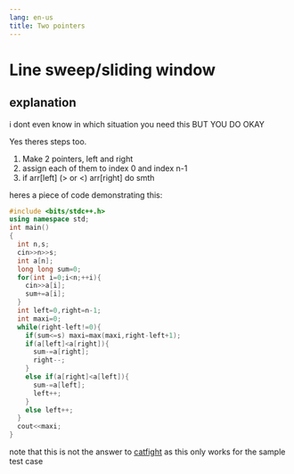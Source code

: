 ```yaml
---
lang: en-us
title: Two pointers
---
```

# Line sweep/sliding window

## explanation

i dont even know in which situation you need this BUT YOU DO OKAY

Yes theres steps too.
1. Make 2 pointers, left and right
2. assign each of them to index 0 and index n-1
3. if arr[left] (> or <) arr[right] do smth

heres a piece of code demonstrating this:

```cpp
#include <bits/stdc++.h>
using namespace std;
int main()
{
  int n,s;
  cin>>n>>s;
  int a[n];
  long long sum=0;
  for(int i=0;i<n;++i){
    cin>>a[i];
    sum+=a[i];
  }
  int left=0,right=n-1;
  int maxi=0;
  while(right-left!=0){
    if(sum<=s) maxi=max(maxi,right-left+1);
    if(a[left]<a[right]){
      sum-=a[right];
      right--;
    }
    else if(a[right]<a[left]){
      sum-=a[left];
      left++;
    }
    else left++;
  }
  cout<<maxi;
}
```

note that this is not the answer to [catfight](https://codebreaker.xyz/problem/catfight) as this only works for the sample test case
